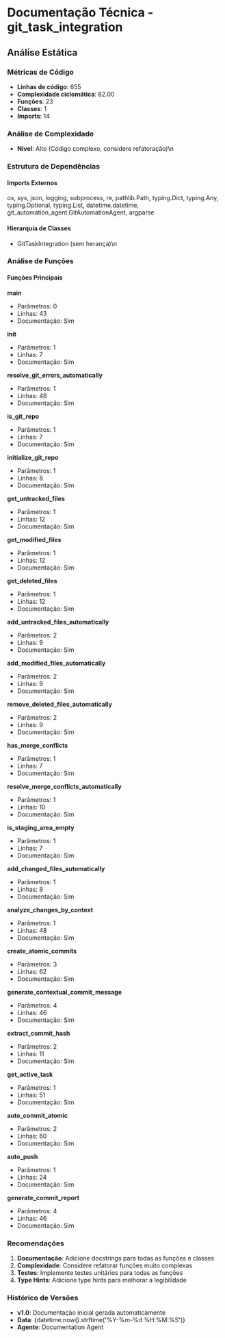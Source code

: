 # Documentação Técnica - git_task_integration

## Análise Estática

### Métricas de Código
- **Linhas de código**: 655
- **Complexidade ciclomática**: 82.00
- **Funções**: 23
- **Classes**: 1
- **Imports**: 14

### Análise de Complexidade
- **Nível**: Alto (Código complexo, considere refatoração)\n
### Estrutura de Dependências

#### Imports Externos
os, sys, json, logging, subprocess, re, pathlib.Path, typing.Dict, typing.Any, typing.Optional, typing.List, datetime.datetime, git_automation_agent.GitAutomationAgent, argparse

#### Hierarquia de Classes
- GitTaskIntegration (sem herança)\n
### Análise de Funções

#### Funções Principais
**main**
- Parâmetros: 0
- Linhas: 43
- Documentação: Sim

**__init__**
- Parâmetros: 1
- Linhas: 7
- Documentação: Sim

**resolve_git_errors_automatically**
- Parâmetros: 1
- Linhas: 48
- Documentação: Sim

**is_git_repo**
- Parâmetros: 1
- Linhas: 7
- Documentação: Sim

**initialize_git_repo**
- Parâmetros: 1
- Linhas: 8
- Documentação: Sim

**get_untracked_files**
- Parâmetros: 1
- Linhas: 12
- Documentação: Sim

**get_modified_files**
- Parâmetros: 1
- Linhas: 12
- Documentação: Sim

**get_deleted_files**
- Parâmetros: 1
- Linhas: 12
- Documentação: Sim

**add_untracked_files_automatically**
- Parâmetros: 2
- Linhas: 9
- Documentação: Sim

**add_modified_files_automatically**
- Parâmetros: 2
- Linhas: 9
- Documentação: Sim

**remove_deleted_files_automatically**
- Parâmetros: 2
- Linhas: 9
- Documentação: Sim

**has_merge_conflicts**
- Parâmetros: 1
- Linhas: 7
- Documentação: Sim

**resolve_merge_conflicts_automatically**
- Parâmetros: 1
- Linhas: 10
- Documentação: Sim

**is_staging_area_empty**
- Parâmetros: 1
- Linhas: 7
- Documentação: Sim

**add_changed_files_automatically**
- Parâmetros: 1
- Linhas: 8
- Documentação: Sim

**analyze_changes_by_context**
- Parâmetros: 1
- Linhas: 48
- Documentação: Sim

**create_atomic_commits**
- Parâmetros: 3
- Linhas: 62
- Documentação: Sim

**generate_contextual_commit_message**
- Parâmetros: 4
- Linhas: 46
- Documentação: Sim

**extract_commit_hash**
- Parâmetros: 2
- Linhas: 11
- Documentação: Sim

**get_active_task**
- Parâmetros: 1
- Linhas: 51
- Documentação: Sim

**auto_commit_atomic**
- Parâmetros: 2
- Linhas: 60
- Documentação: Sim

**auto_push**
- Parâmetros: 1
- Linhas: 24
- Documentação: Sim

**generate_commit_report**
- Parâmetros: 4
- Linhas: 46
- Documentação: Sim

### Recomendações

1. **Documentação**: Adicione docstrings para todas as funções e classes
2. **Complexidade**: Considere refatorar funções muito complexas
3. **Testes**: Implemente testes unitários para todas as funções
4. **Type Hints**: Adicione type hints para melhorar a legibilidade

### Histórico de Versões

- **v1.0**: Documentação inicial gerada automaticamente
- **Data**: {datetime.now().strftime('%Y-%m-%d %H:%M:%S')}
- **Agente**: Documentation Agent

